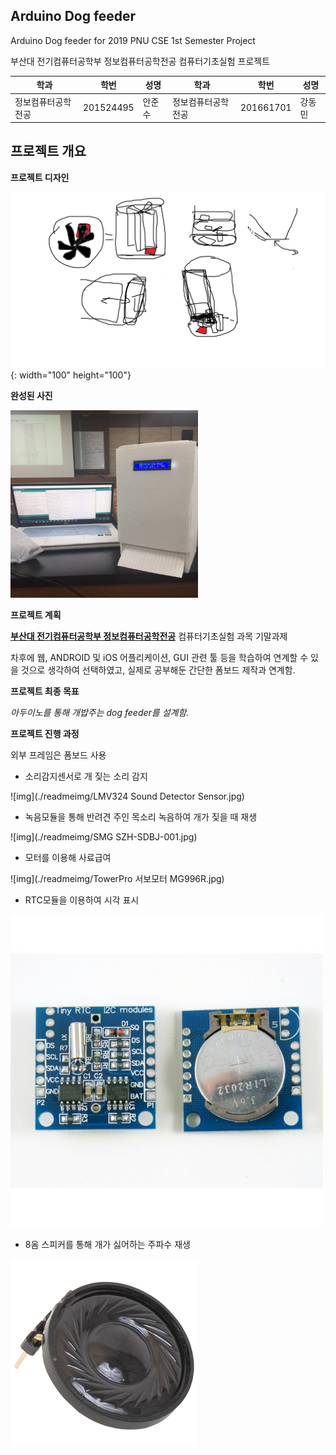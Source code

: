 ## Arduino Dog feeder
Arduino Dog feeder for 2019 PNU CSE 1st Semester Project

부산대 전기컴퓨터공학부 정보컴퓨터공학전공 컴퓨터기초실험 프로젝트

학과 | 학번 | 성명 | 학과 | 학번 | 성명
---- | ---- | ---- | ---- | ---- | ---- 
정보컴퓨터공학전공 |201524495 |안준수 | 정보컴퓨터공학전공 |201661701 |강동민

## 프로젝트 개요
<strong>프로젝트 디자인</strong>

![img](./readmeimg/ahnross.png){: width="100" height="100"}

<strong>완성된 사진</strong>
  
<img src="./readmeimg/design.jpg" width="300" height="300">

<strong>프로젝트 계획</strong>

<strong>[부산대 전기컴퓨터공학부 정보컴퓨터공학전공](https://cse.pusan.ac.kr)</strong> 컴퓨터기초실험 과목 기말과제

차후에 웹, ANDROID 및 iOS 어플리케이션, GUI 관련 툴 등을 학습하여 연계할 수 있을 것으로 생각하여 선택하였고,
실제로 공부해둔 간단한 폼보드 제작과 연계함.

<strong>프로젝트 최종 목표</strong>

<em>아두이노를 통해 개밥주는 dog feeder를 설계함.</em>

<strong>프로젝트 진행 과정</strong>

외부 프레임은 폼보드 사용

+ 소리감지센서로 개 짖는 소리 감지

![img](./readmeimg/LMV324 Sound Detector Sensor.jpg)

+ 녹음모듈을 통해 반려견 주인 목소리 녹음하여 개가 짖을 때 재생

![img](./readmeimg/SMG SZH-SDBJ-001.jpg)

+ 모터를 이용해 사료급여

![img](./readmeimg/TowerPro 서보모터 MG996R.jpg)

+ RTC모듈을 이용하여 시각 표시

![img](./readmeimg/ds1307.jpg)

+ 8옴 스피커를 통해 개가 싫어하는 주파수 재생

![img](./readmeimg/CLS0231MP-1.jpg)
